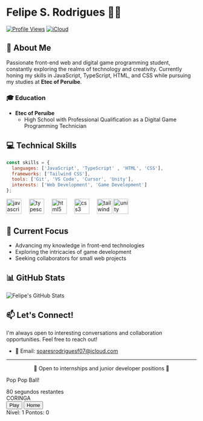 # Felipe S. Rodrigues 👨‍💻

[![Profile Views](https://komarev.com/ghpvc/?username=frodrigss&color=blueviolet)](https://github.com/frodrigss)
[![iCloud](https://img.shields.io/badge/iCloud-3693F3?style=flat&logo=iCloud&logoColor=white)](mailto:soaresrodriguesf07@icloud.com)

## 🚀 About Me

Passionate front-end  web and digital game programming student, constantly exploring the realms of technology and creativity. Currently honing my skills in JavaScript, TypeScript, HTML, and CSS while pursuing my studies at **Etec of Peruíbe**.

### 🎓 Education

- **Etec of Peruíbe**
  - High School with Professional Qualification as a Digital Game Programming Technician

## 💻 Technical Skills

```javascript
const skills = {
  languages: ['JavaScript', 'TypeScript' , 'HTML', 'CSS'],
  frameworks: ['Tailwind CSS'],
  tools: ['Git', 'VS Code', 'Cursor', 'Unity'],
  interests: ['Web Development', 'Game Development']
};
```

<div align="left">
  <img src="https://cdn.jsdelivr.net/gh/devicons/devicon/icons/javascript/javascript-original.svg" height="40" alt="javascript logo"  />
  <img width="12" />
  <img src="https://cdn.jsdelivr.net/gh/devicons/devicon/icons/typescript/typescript-original.svg" height="40" alt="typescript logo"  />
  <img width="12" />
  <img src="https://cdn.jsdelivr.net/gh/devicons/devicon/icons/html5/html5-original.svg" height="40" alt="html5 logo"  />
  <img width="12" />
  <img src="https://cdn.jsdelivr.net/gh/devicons/devicon/icons/css3/css3-original.svg" height="40" alt="css3 logo"  />
  <img width="12" />
  <img src="https://cdn.jsdelivr.net/gh/devicons/devicon/icons/tailwindcss/tailwindcss-original-wordmark.svg" height="40" alt="tailwindcss logo"  />
  <img src="https://cdn.jsdelivr.net/gh/devicons/devicon/icons/unity/unity-original.svg" height="40" alt="unity logo"  />
</div>


## 🌱 Current Focus

- Advancing my knowledge in front-end technologies
- Exploring the intricacies of game development
- Seeking collaborators for small web projects

## 📊 GitHub Stats

<img align="center" src="https://github-readme-stats.vercel.app/api?username=frodrigss&show_icons=true&line_height=27&count_private=true&title_color=ffffff&text_color=c9cacc&icon_color=2bbc8a&bg_color=1d1f21" alt="Felipe's GitHub Stats" />

## 📫 Let's Connect!

I'm always open to interesting conversations and collaboration opportunities. Feel free to reach out!

- 📧 Email: [soaresrodriguesf07@icloud.com](mailto:soaresrodriguesf07@icloud.com)

---

<p align="center">💼 Open to internships and junior developer positions 💼</p>
  
<html lang="pt-br">
  
 <body>
		<div class="container">
			<div class="area">
				<div id="ranking"></div>
				<div class="booster"></div>
				<div id="game-info">
					<p id="menssagem">Pop Pop Ball!</p>
					<span id="timer">80</span>
					<span id="texto-tempo">segundos restantes</span>
				</div>
				<div id="coringa">CORINGA</div>
				<div class="bola"></div>
				<div id="mensagem-final"></div>
			</div>
			<div class="controls">
				<div class="button-container">
					<div class="primary-buttons">
						<button id="play" class="game-button">Play</button>
						<button id="home" class="game-button" onclick="home()">Home</button>
					</div>
				</div>
				<div id="barra-progresso-container">
					<div id="barra-progresso">
						<div id="barra-progresso-inner"></div>
					</div>
				</div>
				<div class="info-container">
					<span id="level">Nível: 1</span>
					<span id="score">Pontos: 0</span>
				</div>
			</div>
		</div>
	</body>
	<script src="../scripts/script.js"></script>
	
</html>

